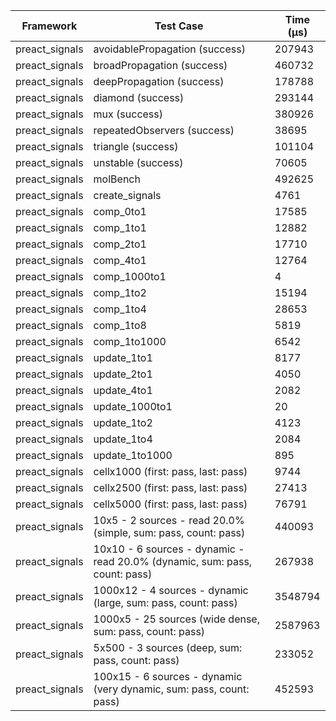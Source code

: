 | Framework | Test Case | Time (μs) |
| --- | --- | --- |
| preact_signals | avoidablePropagation (success) | 207943 |
| preact_signals | broadPropagation (success) | 460732 |
| preact_signals | deepPropagation (success) | 178788 |
| preact_signals | diamond (success) | 293144 |
| preact_signals | mux (success) | 380926 |
| preact_signals | repeatedObservers (success) | 38695 |
| preact_signals | triangle (success) | 101104 |
| preact_signals | unstable (success) | 70605 |
| preact_signals | molBench | 492625 |
| preact_signals | create_signals | 4761 |
| preact_signals | comp_0to1 | 17585 |
| preact_signals | comp_1to1 | 12882 |
| preact_signals | comp_2to1 | 17710 |
| preact_signals | comp_4to1 | 12764 |
| preact_signals | comp_1000to1 | 4 |
| preact_signals | comp_1to2 | 15194 |
| preact_signals | comp_1to4 | 28653 |
| preact_signals | comp_1to8 | 5819 |
| preact_signals | comp_1to1000 | 6542 |
| preact_signals | update_1to1 | 8177 |
| preact_signals | update_2to1 | 4050 |
| preact_signals | update_4to1 | 2082 |
| preact_signals | update_1000to1 | 20 |
| preact_signals | update_1to2 | 4123 |
| preact_signals | update_1to4 | 2084 |
| preact_signals | update_1to1000 | 895 |
| preact_signals | cellx1000 (first: pass, last: pass) | 9744 |
| preact_signals | cellx2500 (first: pass, last: pass) | 27413 |
| preact_signals | cellx5000 (first: pass, last: pass) | 76791 |
| preact_signals | 10x5 - 2 sources - read 20.0% (simple, sum: pass, count: pass) | 440093 |
| preact_signals | 10x10 - 6 sources - dynamic - read 20.0% (dynamic, sum: pass, count: pass) | 267938 |
| preact_signals | 1000x12 - 4 sources - dynamic (large, sum: pass, count: pass) | 3548794 |
| preact_signals | 1000x5 - 25 sources (wide dense, sum: pass, count: pass) | 2587963 |
| preact_signals | 5x500 - 3 sources (deep, sum: pass, count: pass) | 233052 |
| preact_signals | 100x15 - 6 sources - dynamic (very dynamic, sum: pass, count: pass) | 452593 |
